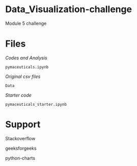 # Data_Visualization-challenge
Module 5 challenge

# Files 
  *Codes and Analysis*

    pymaceuticals.ipynb

  *Original csv files*
  
    Data
    
  *Starter code*
  
    pymaceuticals_starter.ipynb
  
# Support

 Stackoverflow
 
 geeksforgeeks
 
 python-charts
